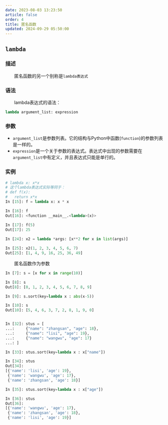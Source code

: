 ```yaml
---
date: 2023-08-03 13:23:50
article: false
order: 4
title: 匿名函数
updated: 2024-09-29 05:50:00
---
```

## `lambda`

### 描述

　　匿名函数的另一个别称是`lambda表达式`

### 语法

　　lambda表达式的语法：

```python
lambda argument_list: expression
```

### 参数

- `argument_list`是参数列表。它的结构与Python中函数(`function`)的参数列表是一样的。
- `expression`是一个关于参数的表达式。表达式中出现的参数需要在`argument_list`中有定义，并且表达式只能是单行的。

### 实例

```python
# lambda x: x*x
# 这个lambda表达式实际等同于：
# def f(x):
#   return x*x
In [15]: f = lambda x: x * x

In [16]: f
Out[16]: <function __main__.<lambda>(x)>

In [17]: f(5)
Out[17]: 25
    
In [24]: x2 = lambda *args: [x**2 for x in list(args)]

In [25]: x2(1, 2, 3, 4, 5, 6, 7)
Out[25]: [1, 4, 9, 16, 25, 36, 49]
```

　　匿名函数作为参数

```python
In [7]: s = [x for x in range(10)]

In [8]: s
Out[8]: [0, 1, 2, 3, 4, 5, 6, 7, 8, 9]

In [9]: s.sort(key=lambda x : abs(x-5))

In [10]: s
Out[10]: [5, 4, 6, 3, 7, 2, 8, 1, 9, 0]


In [32]: stus = [
...:     {"name": "zhangsan", "age": 18},
...:     {"name": "lisi", "age": 19},
...:     {"name": "wangwu", "age": 17}
...: ]

In [33]: stus.sort(key=lambda x : x["name"])

In [34]: stus
Out[34]:
[{'name': 'lisi', 'age': 19},
 {'name': 'wangwu', 'age': 17},
 {'name': 'zhangsan', 'age': 18}]

In [35]: stus.sort(key=lambda x : x["age"])

In [36]: stus
Out[36]:
[{'name': 'wangwu', 'age': 17},
 {'name': 'zhangsan', 'age': 18},
 {'name': 'lisi', 'age': 19}]
```

